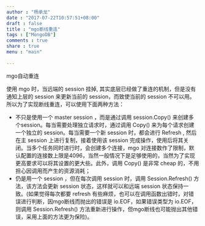 ```yaml
---
author : "杨承龙"
date : "2017-07-22T10:57:51+08:00"
draft : false
title : "mgo断线重连"
tags : ["MongoDB"]
comments : true     
share : true        
menu : "main" 
          
---
```

mgo自动重连

使用 mgo 时，当远端的 session 挂掉, 其实底层已经做了重连的机制，但是没有通知上层的 session 来更新当前的 session，而致使当前的 session 不可以用。所以为了实现断线重连，可以使用下面两种方法：

- 不只是使用一个 master session ，而是通过调用 session.Copy() 来创建多个session。每当需要处理独立请求时，通过调用 Copy() 来为每个请求创建一个独立的 session。每当需要一个新 session 时，都会进行 Refresh , 然后在主 session 上进行复制，接着使用该 session 完成操作，使用后将其关闭。当多个任务同时进行时，会创建多个连接，mgo 对连接数作了限制，默认配置的连接数上限是4096，当然一般情况下是足够使用的，当然为了实现更高要求可以将其设置的更大些。此外，调用 Copy() 是非常 cheap 的，不用担心因调用而产生的资源消耗；
- 仍是用一个 session ，但在每次调用 session 时，调用 Session.Refresh() 方法，该方法会更新 session 状态，这样就可以和远端 session 状态保持一致。(如果觉得每次都要 refresh 有些麻烦，也可以在调用函数出错时，对错误进行判断，因mgo断线而抛出的错误是 io.EOF，如果错误类型为 io.EOF，则调用 Session.Refresh() 方法重新进行操作，但mgo断线也可能抛出其他错误，采用上面的方法更为保险)。
